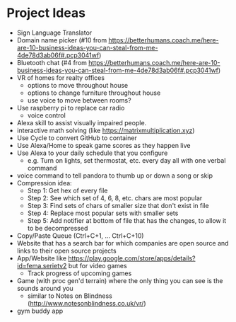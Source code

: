 # Project Ideas
* Sign Language Translator
* Domain name picker (#10 from https://betterhumans.coach.me/here-are-10-business-ideas-you-can-steal-from-me-4de78d3ab06f#.pcp3041wf)
* Bluetooth chat (#4 from https://betterhumans.coach.me/here-are-10-business-ideas-you-can-steal-from-me-4de78d3ab06f#.pcp3041wf)
* VR of homes for realty offices
  * options to move throughout house
  * options to change furniture throughout house
  * use voice to move between rooms?
* Use raspberry pi to replace car radio
  * voice control
* Alexa skill to assist visually impaired people.
* interactive math solving (like https://matrixmultiplication.xyz)
* Use Cycle to convert GitHub to container
* Use Alexa/Home to speak game scores as they happen live
* Use Alexa to your daily schedule that you configure
  * e.g. Turn on lights, set thermostat, etc. every day all with one verbal command
* voice command to tell pandora to thumb up or down a song or skip
* Compression idea:
  * Step 1: Get hex of every file
  * Step 2: See which set of 4, 6, 8, etc. chars are most popular
  * Step 3: Find sets of chars of smaller size that don't exist in file
  * Step 4: Replace most popular sets with smaller sets
  * Step 5: Add notifier at bottom of file that has the changes, to allow it to be decompressed
* Copy/Paste Queue (Ctrl+C+1, ... Ctrl+C+10)
* Website that has a search bar for which companies are open source and links to their open source projects
* App/Website like https://play.google.com/store/apps/details?id=fema.serietv2 but for video games
  * Track progress of upcoming games
* Game (with proc gen'd terrain) where the only thing you can see is the sounds around you
  * similar to Notes on Blindness (http://www.notesonblindness.co.uk/vr/)
* gym buddy app
